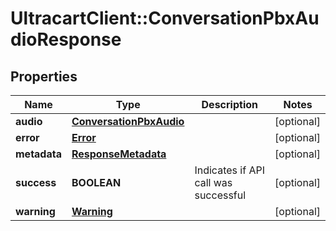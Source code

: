 # UltracartClient::ConversationPbxAudioResponse

## Properties
Name | Type | Description | Notes
------------ | ------------- | ------------- | -------------
**audio** | [**ConversationPbxAudio**](ConversationPbxAudio.md) |  | [optional] 
**error** | [**Error**](Error.md) |  | [optional] 
**metadata** | [**ResponseMetadata**](ResponseMetadata.md) |  | [optional] 
**success** | **BOOLEAN** | Indicates if API call was successful | [optional] 
**warning** | [**Warning**](Warning.md) |  | [optional] 


